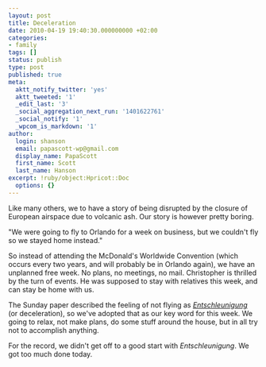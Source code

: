 ```yaml
---
layout: post
title: Deceleration
date: 2010-04-19 19:40:30.000000000 +02:00
categories:
- family
tags: []
status: publish
type: post
published: true
meta:
  aktt_notify_twitter: 'yes'
  aktt_tweeted: '1'
  _edit_last: '3'
  _social_aggregation_next_run: '1401622761'
  _social_notify: '1'
  _wpcom_is_markdown: '1'
author:
  login: shanson
  email: papascott-wp@gmail.com
  display_name: PapaScott
  first_name: Scott
  last_name: Hanson
excerpt: !ruby/object:Hpricot::Doc
  options: {}
---
```

<p>Like many others, we to have a story of being disrupted by the closure of European airspace due to volcanic ash. Our story is however pretty boring.</p>
<p>"We were going to fly to Orlando for a week on business, but we couldn't fly so we stayed home instead."</p>
<p>So instead of attending the McDonald's Worldwide Convention (which occurs every two years, and will probably be in Orlando again), we have an unplanned free week. No plans, no meetings, no mail. Christopher is thrilled by the turn of events. He was supposed to stay with relatives this week, and can stay be home with us.</p>
<p>The Sunday paper described the feeling of not flying as <a href="http://www.welt.de/die-welt/politik/article7229859/Poesie-des-Stillstands.html"><em>Entschleunigung</em></a> (or deceleration), so we've adopted that as our key word for this week. We going to relax, not make plans, do some stuff around the house, but in all try not to accomplish anything.</p>
<p>For the record, we didn't get off to a good start with <em>Entschleunigung</em>. We got too much done today.</p>
